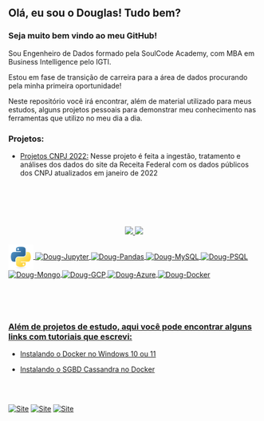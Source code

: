 ## Olá, eu sou o Douglas! Tudo bem?


### Seja muito bem vindo ao meu GitHub!

Sou Engenheiro de Dados formado pela SoulCode Academy, com MBA em Business Intelligence pelo IGTI.

Estou em fase de transição de carreira para a área de dados procurando pela minha primeira oportunidade!

Neste repositório você irá encontrar, além de material utilizado para meus estudos, alguns projetos pessoais para demonstrar meu conhecimento nas ferramentas que utilizo no meu dia a dia.

### Projetos:

- [Projetos CNPJ 2022:](https://github.com/gittil/projeto-cnpj-2022) Nesse projeto é feita a ingestão, tratamento e análises dos dados do site da Receita Federal com os dados públicos dos CNPJ atualizados em janeiro de 2022
<br></br><br></br><br></br>

<div align="center">
  <a href="https://github.com/gittil">
  <img height="180em" src="https://github-readme-stats.vercel.app/api?username=gittil&show_icons=true&theme=dark&include_all_commits=true&count_private=true"/>
  <img height="180em" src="https://github-readme-stats.vercel.app/api/top-langs/?username=gittil&layout=compact&langs_count=7&theme=dark"/>
</div>

<div style="display: inline_block"><br>
    <img align="center" alt="Doug-Python" height="50" width="50" src="https://raw.githubusercontent.com/devicons/devicon/master/icons/python/python-original.svg">
    <img align="center" alt="Doug-Jupyter" height="50" width="50" src="https://cdn.jsdelivr.net/gh/devicons/devicon/icons/jupyter/jupyter-original-wordmark.svg">
    <img align="center" alt="Doug-Pandas" height="50" width="50" src="https://cdn.jsdelivr.net/gh/devicons/devicon/icons/pandas/pandas-original-wordmark.svg">
    <img align="center" alt="Doug-MySQL" height="50" width="50" src="https://cdn.jsdelivr.net/gh/devicons/devicon/icons/mysql/mysql-original-wordmark.svg">
    <img align="center" alt="Doug-PSQL" height="50" width="50" src="https://cdn.jsdelivr.net/gh/devicons/devicon/icons/postgresql/postgresql-original-wordmark.svg">
    <img align="center" alt="Doug-Mongo" height="50" width="50" src="https://cdn.jsdelivr.net/gh/devicons/devicon/icons/mongodb/mongodb-original-wordmark.svg">
    <img align="center" alt="Doug-GCP" height="50" width="50" src="https://cdn.jsdelivr.net/gh/devicons/devicon/icons/googlecloud/googlecloud-original-wordmark.svg">
    <img align="center" alt="Doug-Azure" height="50" width="50" src="https://cdn.jsdelivr.net/gh/devicons/devicon/icons/azure/azure-original-wordmark.svg">
    <img align="center" alt="Doug-Docker" height="50" width="50" src="https://cdn.jsdelivr.net/gh/devicons/devicon/icons/docker/docker-original-wordmark.svg">
</div>

##

<br><br/>

### Além de projetos de estudo, aqui você pode encontrar alguns links com tutoriais que escrevi:

- [Instalando o Docker no Windows 10 ou 11](@douglaslittig/instalando-o-docker-no-windows-10-ou-11-197b05aa9950)

- [Instalando o SGBD Cassandra no Docker](https://www.linkedin.com/pulse/instalando-o-sgbd-cassandra-docker-douglas-littig/?trackingId=w5AnyLSURE%2BBRSvmVIl%2BYg%3D%3D)


<br>
<br>


[![Site](https://img.shields.io/badge/Medium-12100E?style=for-the-badge&logo=medium&logoColor=white)](https://medium.com/@douglaslittig)
[![Site](https://img.shields.io/badge/LinkedIn-0077B5?style=for-the-badge&logo=linkedin&logoColor=white)](https://www.linkedin.com/in/douglaslittig/)
[![Site](https://img.shields.io/badge/Gmail-D14836?style=for-the-badge&logo=gmail&logoColor=white)](mailto:douglas.littig@gmail.com)




<br/>
<br/>




